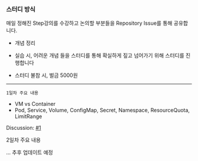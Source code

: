 ### 스터디 방식

매일 정해진 Step강의를 수강하고 논의할 부분들을 Repository Issue를 통해 공유합니다.

- 개념 정리
- 실습 시, 어려운 개념
  들을 스터디를 통해 확실하게 짚고 넘어가기 위해 스터디를 진행합니다

- 스터디 불참 시, 벌금 5000원

---

`1일차 주요 내용`

- VM vs Container
- Pod, Service, Volume, ConfigMap, Secret, Namespace, ResourceQuota, LimitRange

Discussion: [#1](https://github.com/YongsHub/-Kubernetes-Study/issues/1)


2일차 주요 내용

... 추후 업데이트 예정
